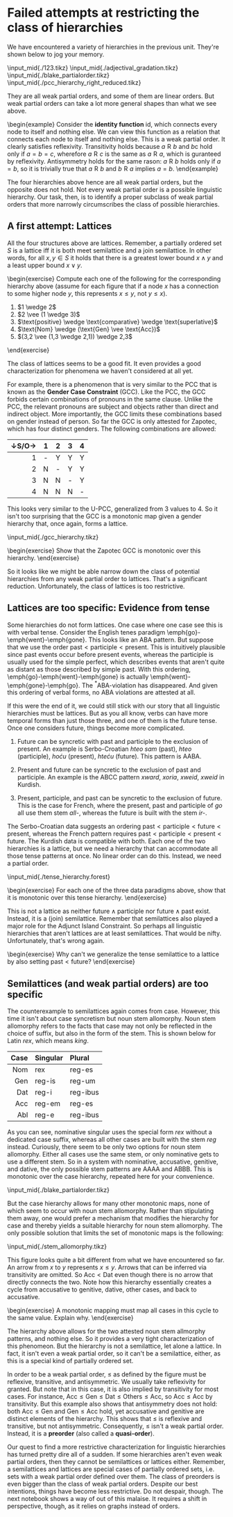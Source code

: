 # Failed attempts at restricting the class of hierarchies

We have encountered a variety of hierarchies in the previous unit.
They're shown below to jog your memory.

\input_mid{./123.tikz}
\input_mid{./adjectival_gradation.tikz}
\input_mid{./blake_partialorder.tikz}
\input_mid{./pcc_hierarchy_right_reduced.tikz}

They are all weak partial orders, and some of them are linear orders.
But weak partial orders can take a lot more general shapes than what we see above.

\begin{example}
Consider the **identity function** $\mathrm{id}$, which connects every node to itself and nothing else. 
We can view this function as a relation that connects each node to itself and nothing else.
This is a weak partial order.
It clearly satisfies reflexivity.
Transitivity holds because $a \mathrel{R} b$ and $b \mathrel c$ hold only if $a = b = c$, wherefore $a \mathrel{R} c$ is the same as $a \mathrel{R} a$, which is guranteed by reflexivity.
Antisymmetry holds for the same rason: $a \mathrel{R} b$ holds only if $a = b$, so it is trivially true that $a \mathrel{R} b$ and $b \mathrel{R} a$ implies $a = b$.
\end{example}

The four hierarchies above hence are all weak partial orders, but the opposite does not hold.
Not every weak partial order is a possible linguistic hierarchy.
Our task, then, is to identify a proper subclass of weak partial orders that more narrowly circumscribes the class of possible hierarchies.

## A first attempt: Lattices

All the four structures above are lattices.
Remember, a partially ordered set $S$ is a lattice iff it is both meet semilattice and a join semilattice.
In other words, for all $x, y \in S$ it holds that there is a greatest lower bound $x \wedge y$ and a least upper bound $x \vee y$.

\begin{exercise}
Compute each one of the following for the corresponding hierarchy above (assume for each figure that if a node $x$ has a connection to some higher node $y$, this represents $x \leq y$, not $y \leq x$).

<ol>
<li>$1 \wedge 2$</li>
<li>$2 \vee (1 \wedge 3)$</li>
<li>$\text{positive} \wedge \text{comparative} \wedge \text{superlative}$</li>
<li>$\text{Nom} \wedge (\text{Gen} \vee \text{Acc})$</li>
<li>$(3,2 \vee (1,3 \wedge 2,1)) \wedge 2,3$</li>
</ol>
\end{exercise}

The class of lattices seems to be a good fit.
It even provides a good characterization for phenomena we haven't considered at all yet.

For example, there is a phenomenon that is very similar to the PCC that is known as the **Gender Case Constraint** (GCC).
Like the PCC, the GCC forbids certain combinations of pronouns in the same clause.
Unlike the PCC, the relevant pronouns are subject and objects rather than direct and indirect object.
More importantly, the GCC limits these combinations based on gender instead of person.
So far the GCC is only attested for Zapotec, which has four distinct genders.
The following combinations are allowed:

$\downarrow$S/O$\rightarrow$ | 1 | 2 | 3 | 4 |
--: | :-: | :-: | :-: | :-: |
1   | -   | Y   | Y   | Y   |
2   | N   | -   | Y   | Y   |
3   | N   | N   | -   | Y   |
4   | N   | N   | N   | -   |

This looks very similar to the U-PCC, generalized from 3 values to 4.
So it isn't too surprising that the GCC is a monotonic map given a gender hierarchy that, once again, forms a lattice.

\input_mid{./gcc_hierarchy.tikz}

\begin{exercise}
Show that the Zapotec GCC is monotonic over this hierarchy.
\end{exercise}

So it looks like we might be able narrow down the class of potential hierarchies from any weak partial order to lattices.
That's a significant reduction.
Unfortunately, the class of lattices is too restrictive.

## Lattices are too specific: Evidence from tense

Some hierarchies do not form lattices.
One case where one case see this is with verbal tense.
Consider the English tenes paradigm \emph{go}-\emph{went}-\emph{gone}.
This looks like an ABA pattern.
But suppose that we use the order $\text{past} < \text{participle} < \text{present}$.
This is intuitively plausible since past events occur before present events, whereas the participle is usually used for the simple perfect, which describes events that aren't quite as distant as those described by simple past.
With this ordering, \emph{go}-\emph{went}-\emph{gone} is actually \emph{went}-\emph{gone}-\emph{go}.
The $^*$ABA-violation has disappeared.
And given this ordering of verbal forms, no ABA violations are attested at all.

If this were the end of it, we could still stick with our story that all linguistic hierarchies must be lattices.
But as you all know, verbs can have more temporal forms than just those three, and one of them is the future tense.
Once one considers future, things become more complicated.

1. Future can be syncretic with past and participle to the exclusion of present. 
   An example is Serbo-Croatian *hteo sam* (past), *hteo* (participle), *hoću* (present), *hteću* (future).
   This pattern is AABA.

1. Present and future can be syncretic to the exclusion of past and participle.
   An example is the ABCC pattern *xward*, *xoria*, *xweid*, *xweid* in Kurdish.

1. Present, participle, and past can be syncretic to the exclusion of future.
   This is the case for French, where the present, past and participle of *go* all use them stem *all-*, whereas the future is built with the stem *ir-*.

The Serbo-Croatian data suggests an ordering
$\text{past} < \text{participle} < \text{future} < \text{present}$,
whereas the French pattern requires
$\text{past} < \text{participle} < \text{present} < \text{future}$.
The Kurdish data is compatible with both.
Each one of the two hierarchies is a lattice, but we need a hierarchy that can accommodate all those tense patterns at once.
No linear order can do this.
Instead, we need a partial order.

\input_mid{./tense_hierarchy.forest}

\begin{exercise}
For each one of the three data paradigms above, show that it is monotonic over this tense hierarchy.
\end{exercise}

This is not a lattice as neither $\text{future} \wedge \text{participle}$ nor $\text{future} \wedge \text{past}$ exist.
Instead, it is a (join) semilattice.
Remember that semilattices also played a major role for the Adjunct Island Constraint.
So perhaps all linguistic hierarchies that aren't lattices are at least semilattices.
That would be nifty.
Unfortunately, that's wrong again.

\begin{exercise}
Why can't we generalize the tense semilattice to a lattice by also setting $\text{past} < \text{future}$?
\end{exercise}


## Semilattices (and weak partial orders) are too specific

The counterexample to semilattices again comes from case.
However, this time it isn't about case syncretism but noun stem allomorphy.
Noun stem allomorphy refers to the facts that case may not only be reflected in the choice of suffix, but also in the form of the stem.
This is shown below for Latin *rex*, which means *king*.

| Case | Singular | Plural   | 
| --:  | :--      | :--      | 
| Nom  | rex      | reg-es   | 
| Gen  | reg-is   | reg-um   | 
| Dat  | reg-i    | reg-ibus | 
| Acc  | reg-em   | reg-es   | 
| Abl  | reg-e    | reg-ibus | 

As you can see, nominative singular uses the special form *rex* without a dedicated case suffix, whereas all other cases are built with the stem *reg* instead.
Curiously, there seem to be only two options for noun stem allomorphy.
Either all cases use the same stem, or only nominative gets to use a different stem.
So in a system with nominative, accusative, genitive, and dative, the only possible stem patterns are AAAA and ABBB.
This is monotonic over the case hierarchy, repeated here for your convenience.

\input_mid{./blake_partialorder.tikz}

But the case hierarchy allows for many other monotonic maps, none of which seem to occur with noun stem allomorphy.
Rather than stipulating them away, one would prefer a mechanism that modifies the hierarchy for case and thereby yields a suitable hierarchy for noun stem allomorphy.
The only possible solution that limits the set of monotonic maps is the following:

\input_mid{./stem_allomorphy.tikz}

This figure looks quite a bit different from what we have encountered so far.
An arrow from $x$ to $y$ represents $x \leq y$.
Arrows that can be inferred via transitivity are omitted.
So $\text{Acc} < \text{Dat}$ even though there is no arrow that directly connects the two.
Note how this hierarchy essentially creates a cycle from accusative to genitive, dative, other cases, and back to accusative.

\begin{exercise}
A monotonic mapping must map all cases in this cycle to the same value.
Explain why.
\end{exercise}

The hierarchy above allows for the two attested noun stem allmorphy patterns, and nothing else.
So it provides a very tight characterization of this phenomeon.
But the hierarchy is not a semilattice, let alone a lattice.
In fact, it isn't even a weak partial order, so it can't be a semilattice, either, as this is a special kind of partially ordered set.

In order to be a weak partial order, $\leq$ as defined by the figure must be reflexive, transitive, and antisymmetric.
We usually take reflexivity for granted.
But note that in this case, it is also implied by transitivity for most cases.
For instance, $\text{Acc} \leq \text{Gen} \leq \text{Dat} \leq \text{Others} \leq \text{Acc}$, so $\text{Acc} \leq \text{Acc}$ by transitivity.
But this example also shows that antisymmetry does not hold: both $\text{Acc} \leq \text{Gen}$ and $\text{Gen} \leq \text{Acc}$ hold, yet accusative and genitive are distinct elements of the hierarchy.
This shows that $\leq$ is reflexive and transitive, but not antisymmetric.
Consequently, $\leq$ isn't a weak partial order.
Instead, it is a **preorder** (also called a **quasi-order**).

Our quest to find a more restrictive characterization for linguistic hierarchies has turned pretty dire all of a sudden.
If some hierarchies aren't even weak partial orders, then they cannot be semilattices or lattices either.
Remember, a semilattices and lattices are special cases of partially ordered sets, i.e. sets with a weak partial order defined over them.
The class of preorders is even bigger than the class of weak partial orders.
Despite our best intentions, things have become less restrictive.
Do not despair, though.
The next notebook shows a way of out of this malaise.
It requires a shift in perspective, though, as it relies on graphs instead of orders.
